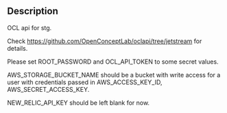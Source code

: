 ## Description

OCL api for stg.

Check <https://github.com/OpenConceptLab/oclapi/tree/jetstream> for details.

Please set ROOT_PASSWORD and OCL_API_TOKEN to some secret values.

AWS_STORAGE_BUCKET_NAME should be a bucket with write access for a user with credentials passed in AWS_ACCESS_KEY_ID, AWS_SECRET_ACCESS_KEY.

NEW_RELIC_API_KEY should be left blank for now.